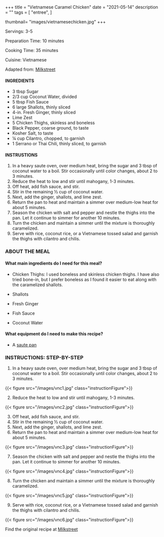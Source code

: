 +++
title = "Vietnamese Caramel Chicken"
date = "2021-05-14"
description = ""
tags = [
    "entree",
]

thumbnail= "images/vietnamesechicken.jpg"
+++

Servings: 3-5 <!--more-->

Preparation Time: 10 minutes

Cooking Time: 35 minutes

Cuisine: Vietnamese

Adapted from: [Milkstreet](https://www.177milkstreet.com/recipes/vietnamese-caramel-chicken)

#### INGREDIENTS 

* 3 tbsp Sugar 
* 2/3 cup Coconut Water, divided
* 5 tbsp Fish Sauce 
* 6 large Shallots, thinly sliced
* 4-in. Fresh Ginger, thinly sliced 
* Lime Zest 
* 5 Chicken Thighs, skinless and boneless
* Black Pepper, coarse ground, to taste
* Kosher Salt, to taste
* ¼ cup Cilantro, chopped, to garnish 
* 1 Serrano or Thai Chili, thinly sliced, to garnish 

#### INSTRUSTIONS

1. In a heavy saute oven, over medium heat, bring the sugar and 3 tbsp of coconut water to a boil. Stir occasionally until color changes, about 2 to 3 minutes. 
2. Reduce the heat to low and stir until mahogany, 1-3 minutes. 
3. Off heat, add fish sauce, and stir. 
4. Stir in the remaining ½ cup of coconut water.
5. Next, add the ginger, shallots, and lime zest. 
6. Return the pan to heat and maintain a simmer over medium-low heat for about 5 minutes. 
7. Season the chicken with salt and pepper and nestle the thighs into the pan. Let it continue to simmer for another 10 minutes. 
8. Turn the chicken and maintain a simmer until the mixture is thoroughly caramelized. 
9. Serve with rice, coconut rice, or a Vietnamese tossed salad and garnish the thighs with cilantro and chilis. 

### ABOUT THE MEAL

#### What main ingredients do I need for this meal?

* Chicken Thighs: I used boneless and skinless chicken thighs. I have also tried bone-in, but I prefer boneless as I found it easier to eat along with the caramelized shallots. 

* Shallots 

* Fresh Ginger

* Fish Sauce

* Coconut Water 

#### What equipment do I need to make this recipe?

* A [saute pan](https://amzn.to/2Rj6uic)

### INSTRUCTIONS: STEP-BY-STEP 

1. In a heavy saute oven, over medium heat, bring the sugar and 3 tbsp of coconut water to a boil. Stir occasionally until color changes, about 2 to 3 minutes. 

{{< figure src="/images/vnc1.jpg" class="instructionFigure">}}

2. Reduce the heat to low and stir until mahogany, 1-3 minutes. 

{{< figure src="/images/vnc2.jpg" class="instructionFigure">}}

3. Off heat, add fish sauce, and stir. 
4. Stir in the remaining ½ cup of coconut water.
5. Next, add the ginger, shallots, and lime zest. 
6. Return the pan to heat and maintain a simmer over medium-low heat for about 5 minutes. 

{{< figure src="/images/vnc3.jpg" class="instructionFigure">}}

7. Season the chicken with salt and pepper and nestle the thighs into the pan. Let it continue to simmer for another 10 minutes. 

{{< figure src="/images/vnc4.jpg" class="instructionFigure">}}

8. Turn the chicken and maintain a simmer until the mixture is thoroughly caramelized. 

{{< figure src="/images/vnc5.jpg" class="instructionFigure">}}

9. Serve with rice, coconut rice, or a Vietnamese tossed salad and garnish the thighs with cilantro and chilis. 

{{< figure src="/images/vnc6.jpg" class="instructionFigure">}}

Find the original recipe at [Milkstreet](https://www.177milkstreet.com/recipes/vietnamese-caramel-chicken)
